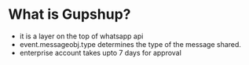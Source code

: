 # What is Gupshup?
* it is a layer on the top of whatsapp api
* event.messageobj.type determines the type of the message shared.
* enterprise account takes upto 7 days for approval
